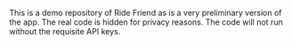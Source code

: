 This is a demo repository of Ride Friend as is a very preliminary version of the app. The real code is hidden for privacy reasons. The code will not run without the requisite API keys.
